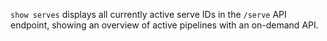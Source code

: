 `show serves` displays all currently active serve IDs in the `/serve` API
endpoint, showing an overview of active pipelines with an on-demand API.
